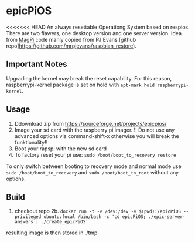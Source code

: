# epicPiOS

<<<<<<< HEAD
An always resettable Operationg System based on respios. There are two flawers, one desktop version and one server version. Idea from [MagPi](https://magpi.raspberrypi.com/articles/raspberry-pi-recovery-partition) code manly copied from PJ Evans [github repo]https://github.com/mrpjevans/raspbian_restore).

## Important Notes
Upgrading the kernel may break the reset capability. For this reason, raspberrypi-kernel package is set on hold with ```apt-mark hold raspberrypi-kernel```.

## Usage
1. Ddownload zip from https://sourceforge.net/projects/epicpios/
2. Image your sd card with the raspberry pi imager. !! Do not use any advanced options via command-shift-x otherwise you will break the funktionality!!
3. Boot your rapspi with the new sd card
4. To factory reset your pi use: ```sudo /boot/boot_to_recovery restore```

To only switch between booting to recovery mode and normal mode use ```sudo /boot/boot_to_recovery``` and ```sudo /boot/boot_to_root``` without any options.

## Build
1. checkout repo
2b. ```docker run -t -v /dev:/dev -v $(pwd):/epicPiOS --privileged ubuntu:focal /bin/bash -c 'cd epicPiOS; ./epic-server-answers | ./create_epicPiOS'```

resulting image is then stored in ./tmp


